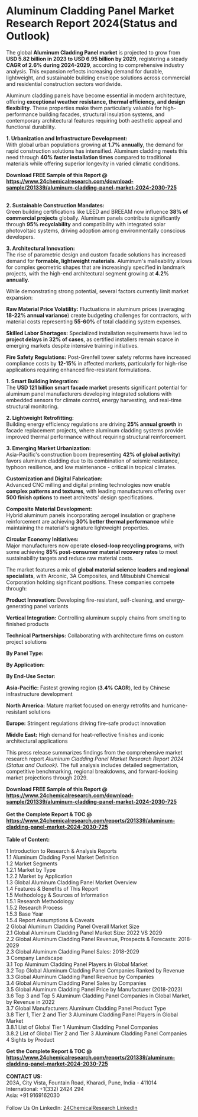 <h1>Aluminum Cladding Panel Market Research Report 2024(Status and Outlook)</h1><p>The global <strong>Aluminum Cladding Panel market</strong> is projected to grow from <strong>USD 5.82 billion in 2023 to USD 6.95 billion by 2029</strong>, registering a steady <strong>CAGR of 2.6% during 2024-2029</strong>, according to comprehensive industry analysis. This expansion reflects increasing demand for durable, lightweight, and sustainable building envelope solutions across commercial and residential construction sectors worldwide.</p><p>Aluminum cladding panels have become essential in modern architecture, offering <strong>exceptional weather resistance, thermal efficiency, and design flexibility</strong>. These properties make them particularly valuable for high-performance building facades, structural insulation systems, and contemporary architectural features requiring both aesthetic appeal and functional durability.</p><p><strong>1. Urbanization and Infrastructure Development:</strong><br>
With global urban populations growing at <strong>1.7% annually</strong>, the demand for rapid construction solutions has intensified. Aluminum cladding meets this need through <strong>40% faster installation times</strong> compared to traditional materials while offering superior longevity in varied climatic conditions.</p><div><b>Download FREE Sample of this Report @ 
            <a href="https://www.24chemicalresearch.com/download-sample/201339/aluminum-cladding-panel-market-2024-2030-725">
            https://www.24chemicalresearch.com/download-sample/201339/aluminum-cladding-panel-market-2024-2030-725</a></b></div><br><p><strong>2. Sustainable Construction Mandates:</strong><br>
Green building certifications like LEED and BREEAM now influence <strong>38% of commercial projects</strong> globally. Aluminum panels contribute significantly through <strong>95% recyclability</strong> and compatibility with integrated solar photovoltaic systems, driving adoption among environmentally conscious developers.</p><p><strong>3. Architectural Innovation:</strong><br>
The rise of parametric design and custom facade solutions has increased demand for <strong>formable, lightweight materials</strong>. Aluminum's malleability allows for complex geometric shapes that are increasingly specified in landmark projects, with the high-end architectural segment growing at <strong>4.2% annually</strong>.</p><p>While demonstrating strong potential, several factors currently limit market expansion:</p><p><strong>Raw Material Price Volatility:</strong> Fluctuations in aluminum prices (averaging <strong>18-22% annual variance</strong>) create budgeting challenges for contractors, with material costs representing <strong>55-60%</strong> of total cladding system expenses.</p><p><strong>Skilled Labor Shortages:</strong> Specialized installation requirements have led to <strong>project delays in 32% of cases</strong>, as certified installers remain scarce in emerging markets despite intensive training initiatives.</p><p><strong>Fire Safety Regulations:</strong> Post-Grenfell tower safety reforms have increased compliance costs by <strong>12-15%</strong> in affected markets, particularly for high-rise applications requiring enhanced fire-resistant formulations.</p><p><strong>1. Smart Building Integration:</strong><br>
The <strong>USD 121 billion smart facade market</strong> presents significant potential for aluminum panel manufacturers developing integrated solutions with embedded sensors for climate control, energy harvesting, and real-time structural monitoring.</p><p><strong>2. Lightweight Retrofitting:</strong><br>
Building energy efficiency regulations are driving <strong>25% annual growth</strong> in facade replacement projects, where aluminum cladding systems provide improved thermal performance without requiring structural reinforcement.</p><p><strong>3. Emerging Market Urbanization:</strong><br>
Asia-Pacific's construction boom (representing <strong>42% of global activity</strong>) favors aluminum cladding due to its combination of seismic resistance, typhoon resilience, and low maintenance - critical in tropical climates.</p><p><strong>Customization and Digital Fabrication:</strong><br>
	Advanced CNC milling and digital printing technologies now enable <strong>complex patterns and textures</strong>, with leading manufacturers offering over <strong>500 finish options</strong> to meet architects' design specifications.</p><p><strong>Composite Material Development:</strong><br>
	Hybrid aluminum panels incorporating aerogel insulation or graphene reinforcement are achieving <strong>30% better thermal performance</strong> while maintaining the material's signature lightweight properties.</p><p><strong>Circular Economy Initiatives:</strong><br>
	Major manufacturers now operate <strong>closed-loop recycling programs</strong>, with some achieving <strong>85% post-consumer material recovery rates</strong> to meet sustainability targets and reduce raw material costs.</p><p>The market features a mix of <strong>global material science leaders and regional specialists</strong>, with Arconic, 3A Composites, and Mitsubishi Chemical Corporation holding significant positions. These companies compete through:</p><p><strong>Product Innovation:</strong> Developing fire-resistant, self-cleaning, and energy-generating panel variants</p><p><strong>Vertical Integration:</strong> Controlling aluminum supply chains from smelting to finished products</p><p><strong>Technical Partnerships:</strong> Collaborating with architecture firms on custom project solutions</p><p><strong>By Panel Type:</strong></p><p><strong>By Application:</strong></p><p><strong>By End-Use Sector:</strong></p><p><strong>Asia-Pacific:</strong> Fastest growing region (<strong>3.4% CAGR</strong>), led by Chinese infrastructure development</p><p><strong>North America:</strong> Mature market focused on energy retrofits and hurricane-resistant solutions</p><p><strong>Europe:</strong> Stringent regulations driving fire-safe product innovation</p><p><strong>Middle East:</strong> High demand for heat-reflective finishes and iconic architectural applications</p><p>This press release summarizes findings from the comprehensive market research report <em>Aluminum Cladding Panel Market Research Report 2024 (Status and Outlook)</em>. The full analysis includes detailed segmentation, competitive benchmarking, regional breakdowns, and forward-looking market projections through 2029.</p><div><b>Download FREE Sample of this Report @ 
            <a href="https://www.24chemicalresearch.com/download-sample/201339/aluminum-cladding-panel-market-2024-2030-725">
            https://www.24chemicalresearch.com/download-sample/201339/aluminum-cladding-panel-market-2024-2030-725</a></b></div><br><div><b>Get the Complete Report & TOC @ 
            <a href="https://www.24chemicalresearch.com/reports/201339/aluminum-cladding-panel-market-2024-2030-725">
            https://www.24chemicalresearch.com/reports/201339/aluminum-cladding-panel-market-2024-2030-725</a></b></div><br>
            <b>Table of Content:</b><p>1 Introduction to Research & Analysis Reports<br />
    1.1 Aluminum Cladding Panel Market Definition<br />
    1.2 Market Segments<br />
        1.2.1 Market by Type<br />
        1.2.2 Market by Application<br />
    1.3 Global Aluminum Cladding Panel Market Overview<br />
    1.4 Features & Benefits of This Report<br />
    1.5 Methodology & Sources of Information<br />
        1.5.1 Research Methodology<br />
        1.5.2 Research Process<br />
        1.5.3 Base Year<br />
        1.5.4 Report Assumptions & Caveats<br />
2 Global Aluminum Cladding Panel Overall Market Size<br />
    2.1 Global Aluminum Cladding Panel Market Size: 2022 VS 2029<br />
    2.2 Global Aluminum Cladding Panel Revenue, Prospects & Forecasts: 2018-2029<br />
    2.3 Global Aluminum Cladding Panel Sales: 2018-2029<br />
3 Company Landscape<br />
    3.1 Top Aluminum Cladding Panel Players in Global Market<br />
    3.2 Top Global Aluminum Cladding Panel Companies Ranked by Revenue<br />
    3.3 Global Aluminum Cladding Panel Revenue by Companies<br />
    3.4 Global Aluminum Cladding Panel Sales by Companies<br />
    3.5 Global Aluminum Cladding Panel Price by Manufacturer (2018-2023)<br />
    3.6 Top 3 and Top 5 Aluminum Cladding Panel Companies in Global Market, by Revenue in 2022<br />
    3.7 Global Manufacturers Aluminum Cladding Panel Product Type<br />
    3.8 Tier 1, Tier 2 and Tier 3 Aluminum Cladding Panel Players in Global Market<br />
        3.8.1 List of Global Tier 1 Aluminum Cladding Panel Companies<br />
        3.8.2 List of Global Tier 2 and Tier 3 Aluminum Cladding Panel Companies<br />
4 Sights by Product</p><div><b>Get the Complete Report & TOC @ 
            <a href="https://www.24chemicalresearch.com/reports/201339/aluminum-cladding-panel-market-2024-2030-725">
            https://www.24chemicalresearch.com/reports/201339/aluminum-cladding-panel-market-2024-2030-725</a></b></div><br><b>CONTACT US:</b><br>
            203A, City Vista, Fountain Road, Kharadi, Pune, India - 411014<br>
            International: +1(332) 2424 294<br>
            Asia: +91 9169162030 <br><br>
            Follow Us On LinkedIn: <a href="https://www.linkedin.com/company/24chemicalresearch/">24ChemicalResearch LinkedIn</a>